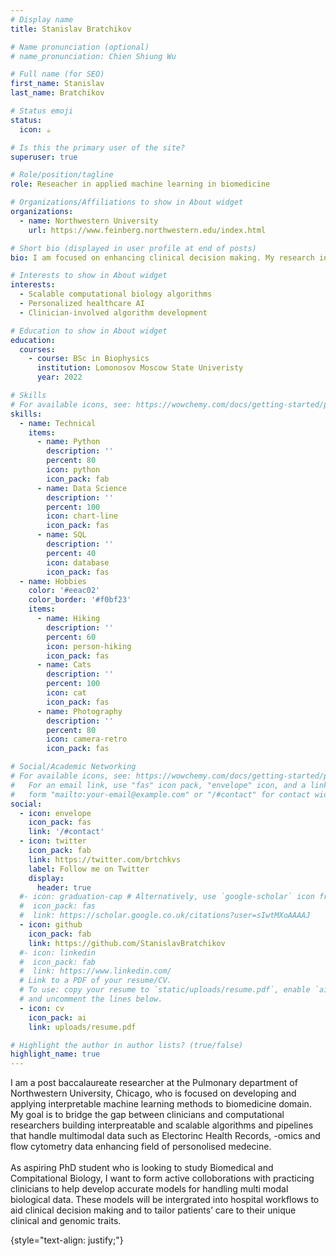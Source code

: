 ```yaml
---
# Display name
title: Stanislav Bratchikov

# Name pronunciation (optional)
# name_pronunciation: Chien Shiung Wu

# Full name (for SEO)
first_name: Stanislav
last_name: Bratchikov

# Status emoji
status:
  icon: ☕️

# Is this the primary user of the site?
superuser: true

# Role/position/tagline
role: Reseacher in applied machine learning in biomedicine

# Organizations/Affiliations to show in About widget
organizations:
  - name: Northwestern University
    url: https://www.feinberg.northwestern.edu/index.html

# Short bio (displayed in user profile at end of posts)
bio: I am focused on enhancing clinical decision making. My research interests include applications of machine learning methods in the analysis of multiomodal data such as -omics data, Electronic health records, flow cytomtetry data.

# Interests to show in About widget
interests:
  - Scalable computational biology algorithms
  - Personalized healthcare AI
  - Clinician-involved algorithm development

# Education to show in About widget
education:
  courses:
    - course: BSc in Biophysics
      institution: Lomonosov Moscow State Univeristy
      year: 2022

# Skills
# For available icons, see: https://wowchemy.com/docs/getting-started/page-builder/#icons
skills:
  - name: Technical
    items:
      - name: Python
        description: ''
        percent: 80
        icon: python
        icon_pack: fab
      - name: Data Science
        description: ''
        percent: 100
        icon: chart-line
        icon_pack: fas
      - name: SQL
        description: ''
        percent: 40
        icon: database
        icon_pack: fas
  - name: Hobbies
    color: '#eeac02'
    color_border: '#f0bf23'
    items:
      - name: Hiking
        description: ''
        percent: 60
        icon: person-hiking
        icon_pack: fas
      - name: Cats
        description: ''
        percent: 100
        icon: cat
        icon_pack: fas
      - name: Photography
        description: ''
        percent: 80
        icon: camera-retro
        icon_pack: fas

# Social/Academic Networking
# For available icons, see: https://wowchemy.com/docs/getting-started/page-builder/#icons
#   For an email link, use "fas" icon pack, "envelope" icon, and a link in the
#   form "mailto:your-email@example.com" or "/#contact" for contact widget.
social:
  - icon: envelope
    icon_pack: fas
    link: '/#contact'
  - icon: twitter
    icon_pack: fab
    link: https://twitter.com/brtchkvs
    label: Follow me on Twitter
    display:
      header: true
  #- icon: graduation-cap # Alternatively, use `google-scholar` icon from `ai` icon pack
  #  icon_pack: fas
  #  link: https://scholar.google.co.uk/citations?user=sIwtMXoAAAAJ
  - icon: github
    icon_pack: fab
    link: https://github.com/StanislavBratchikov
  #- icon: linkedin
  #  icon_pack: fab
  #  link: https://www.linkedin.com/
  # Link to a PDF of your resume/CV.
  # To use: copy your resume to `static/uploads/resume.pdf`, enable `ai` icons in `params.yaml`,
  # and uncomment the lines below.
  - icon: cv
    icon_pack: ai
    link: uploads/resume.pdf

# Highlight the author in author lists? (true/false)
highlight_name: true
---
```


I am a post baccalaureate researcher at the Pulmonary department of Northwestern University, Chicago, who is focused on developing and applying interpretable machine learning methods to biomedicine domain. My goal is to bridge the gap between clinicians and computational researchers building interpreatable and scalable algorithms and pipelines that handle multimodal data such as Electorinc Health Records, -omics and flow cytometry data enhancing field of personolised medecine.
<br>
<br>
As aspiring PhD student who is looking to study Biomedical and Compitational Biology, I want to form active colloborations with practicing clinicians to help develop accurate models for handling multi modal biological data. These models will be intergrated into hospital workflows to aid clinical decision making and to tailor patients’ care to their unique clinical and genomic traits.

{style="text-align: justify;"}
